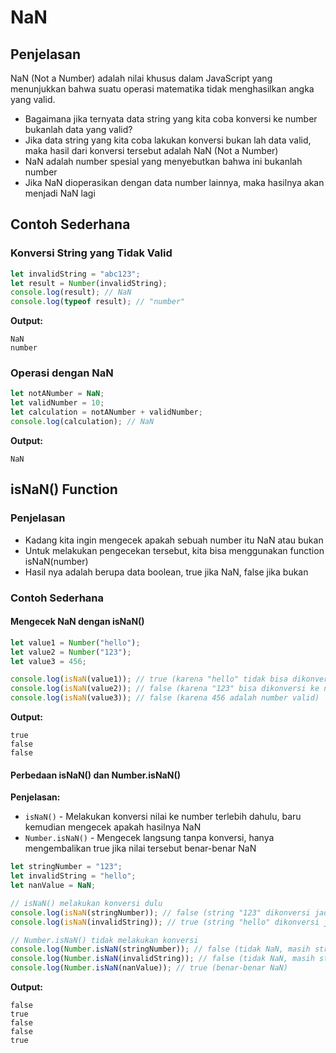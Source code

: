 # NaN

## Penjelasan

NaN (Not a Number) adalah nilai khusus dalam JavaScript yang menunjukkan bahwa suatu operasi matematika tidak menghasilkan angka yang valid.

- Bagaimana jika ternyata data string yang kita coba konversi ke number bukanlah data yang valid?
- Jika data string yang kita coba lakukan konversi bukan lah data valid, maka hasil dari konversi tersebut adalah NaN (Not a Number)
- NaN adalah number spesial yang menyebutkan bahwa ini bukanlah number
- Jika NaN dioperasikan dengan data number lainnya, maka hasilnya akan menjadi NaN lagi

## Contoh Sederhana

### Konversi String yang Tidak Valid

```javascript
let invalidString = "abc123";
let result = Number(invalidString);
console.log(result); // NaN
console.log(typeof result); // "number"
```

**Output:**
```
NaN
number
```

### Operasi dengan NaN

```javascript
let notANumber = NaN;
let validNumber = 10;
let calculation = notANumber + validNumber;
console.log(calculation); // NaN
```

**Output:**
```
NaN
```

## isNaN() Function

### Penjelasan

- Kadang kita ingin mengecek apakah sebuah number itu NaN atau bukan
- Untuk melakukan pengecekan tersebut, kita bisa menggunakan function isNaN(number)
- Hasil nya adalah berupa data boolean, true jika NaN, false jika bukan

### Contoh Sederhana

#### Mengecek NaN dengan isNaN()

```javascript
let value1 = Number("hello");
let value2 = Number("123");
let value3 = 456;

console.log(isNaN(value1)); // true (karena "hello" tidak bisa dikonversi ke number)
console.log(isNaN(value2)); // false (karena "123" bisa dikonversi ke number)
console.log(isNaN(value3)); // false (karena 456 adalah number valid)
```

**Output:**
```
true
false
false
```

#### Perbedaan isNaN() dan Number.isNaN()

**Penjelasan:**
- `isNaN()` - Melakukan konversi nilai ke number terlebih dahulu, baru kemudian mengecek apakah hasilnya NaN
- `Number.isNaN()` - Mengecek langsung tanpa konversi, hanya mengembalikan true jika nilai tersebut benar-benar NaN

```javascript
let stringNumber = "123";
let invalidString = "hello";
let nanValue = NaN;

// isNaN() melakukan konversi dulu
console.log(isNaN(stringNumber)); // false (string "123" dikonversi jadi 123)
console.log(isNaN(invalidString)); // true (string "hello" dikonversi jadi NaN)

// Number.isNaN() tidak melakukan konversi
console.log(Number.isNaN(stringNumber)); // false (tidak NaN, masih string)
console.log(Number.isNaN(invalidString)); // false (tidak NaN, masih string)
console.log(Number.isNaN(nanValue)); // true (benar-benar NaN)
```

**Output:**
```
false
true
false
false
true
```
